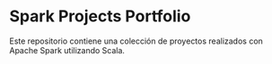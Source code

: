 # Spark Projects Portfolio

Este repositorio contiene una colección de proyectos realizados con Apache Spark utilizando Scala.
